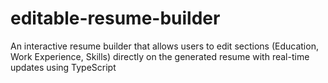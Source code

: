 # editable-resume-builder
An interactive resume builder that allows users to edit sections (Education, Work Experience, Skills) directly on the generated resume with real-time updates using TypeScript
